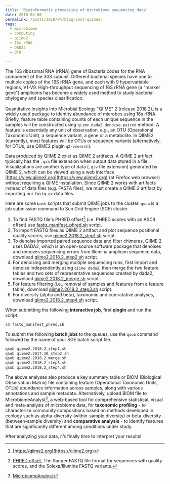 ```yaml
---
title: 'Bioinformatic processing of microbiome sequencing data'
date: 2018-04-06
permalink: /posts/2018/04/blog-post-qiime2/
tags:
  - microbiome
  - computing
  - qiime2
  - 16s rRNA
  - DADA2
  - OTU

---
```

The 16S ribosomal RNA (rRNA) gene of Bacteria codes for the RNA component of the 30S subunit. Different bacterial species have one to multiple copies of the 16S rRNA gene, and each with 9 hypervariable regions, V1-V9. High-throughput sequencing of 16S rRNA gene (a "marker gene") amplicons has become a widely used method to study bacterial phylogeny and species classification.

Quantitative Insights Into Microbial Ecology "QIIME" 2 (release 2018.2)[^1] is a widely used package to identity abundance of microbes using 16s rRNA. Briefly, feature table containing counts of each unique sequence in the samples will be constructed using `qiime dada2 denoise-paired` method. A feature is essentially any unit of observation, e.g., an OTU (Operational Taxonomic Unit), a sequence variant, a gene or a metabolite. In QIIME2 (currently), most features will be OTUs or sequence variants (alternatively, for OTUs, use QIIME2 plugin `q2-vsearch`).

Data produced by QIIME 2 exist as QIIME 2 artifacts. A QIIME 2 artifact typically has the `.qza` file extension when output data stored in a file. Visualizations are another type of data (`.qzv` file extension) generated by QIIME 2, which can be viewed using a web interface [https://view.qiime2.org](https://view.qiime2.org) (at Firefox web browser) without requiring a QIIME installation. Since QIIME 2 works with artifacts instead of data files (e.g. FASTA files), we must create a QIIME 2 artifact by importing our `fastq.gz` data files. 

Here are some `bash` scripts that submit QIIME jobs to the cluster. `qsub` is a job submission command to Sun Grid Engine (SGE) cluster.

1. To find FASTQ file's PHRED offset[^2] (i.e. PHRED scores with an ASCII offset) use [fastq_manifest_phred.sh](https://bitbucket.org/adinasarapu/clustercomputing/src/6e3396384fc31cdb4703534a4ca42d7f6a979954/fastq_manifest_phred.sh?at=master) script.
2. To import FASTQ files as QIIME 2 artifact and plot sequence positional quality scores, use [qiime2.2018.2_step1.sh](https://bitbucket.org/adinasarapu/clustercomputing/src/076a7a1d941a17122fb927b1f784a00db1fa2ff0/qiime2.2018.2_step1.sh?at=master&fileviewer=file-view-default) script.
3. To denoise imported paired sequence data and filter chimeras, QIIME 2 uses DADA2, which is an open-source software package that denoises and removes sequencing errors from Illumina amplicon sequence data, download [qiime2.2018.2_step2.sh](https://bitbucket.org/adinasarapu/clustercomputing/src/076a7a1d941a17122fb927b1f784a00db1fa2ff0/qiime2.2018.2_step2.sh?at=master&fileviewer=file-view-default) script.
4. For denoising and merging multiple sequencing runs, first import and denoise independently using `qiime dada2`, then merge the two feature tables and two sets of representative sequences created by dada2, downlaod [qiime2.2018.2_merge.sh](https://bitbucket.org/adinasarapu/clustercomputing/src/076a7a1d941a17122fb927b1f784a00db1fa2ff0/qiime2.2018.2_merge.sh?at=master&fileviewer=file-view-default) script.
5. For feature filtering (i.e., removal of samples and features from a feature table), download [qiime2.2018.2_step3.sh](https://bitbucket.org/adinasarapu/clustercomputing/src/076a7a1d941a17122fb927b1f784a00db1fa2ff0/qiime2.2018.2_step3.sh?at=master&fileviewer=file-view-default) script.
6. For diversity (alpha and beta), taxonomic and comratative analyses, download [qiime2.2018.2_step4.sh](https://bitbucket.org/adinasarapu/clustercomputing/src/076a7a1d941a17122fb927b1f784a00db1fa2ff0/qiime2.2018.2_step4.sh?at=master&fileviewer=file-view-default) script.

When submitting the following **interactive job**, first **qlogin** and run the script.

```bash
sh fastq_manifest_phred.sh
```

To submit the following  **batch jobs** to the queues, use the `qsub` command followed by the name of your SGE batch script file.

```bash
qsub qiime2.2018.2_step1.sh
qsub qiime2.2017.10_step2.sh
qsub qiime2.2018.2_merge.sh
qsub qiime2.2018.2_step3.sh
qsub qiime2.2018.2_step4.sh
```

The above analyses also produce a key summary table or BIOM (Biological Observation Matrix) file containing feature (Operational Taxonomic Units, OTUs) abundance information across samples, along with various annotations and sample metadata. Alternatively, upload BIOM file to MicrobiomeAnalyst[^3], a web-based tool for comprehensive statistical, visual and meta-analysis of microbiome data, for <b>taxonomic profiling</b> - to characterize community compositions based on methods developed in ecology such as alpha-diversity (within-sample diversity) or beta-diversity (between-sample diversity) and <b>comparative analysis</b> - to identify features that are significantly different among conditions under study.  

After analyzing your data, it’s finally time to interpret your results!

[^1]: [https://qiime2.org](https://qiime2.org)
[^2]: [PHRED offset](http://nar.oxfordjournals.org/content/38/6/1767), The Sanger FASTQ file format for sequences with quality scores, and the Solexa/Illumina FASTQ variants.
[^3]: [MicrobiomeAnalyst](http://www.microbiomeanalyst.ca)
